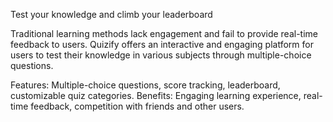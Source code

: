 Test your knowledge and climb your leaderboard

Traditional learning methods lack engagement and fail to provide real-time feedback to users.
Quizify offers an interactive and engaging platform for users to test their knowledge in various subjects through multiple-choice questions.

Features: Multiple-choice questions, score tracking, leaderboard, customizable quiz categories.
Benefits: Engaging learning experience, real-time feedback, competition with friends and other users.
